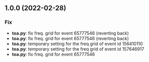 ## 1.0.0 (2022-02-28)

### Fix

- **toa.py**: fix freq. grid for event 65777546 (reverting back)
- **toa.py**: fix freq. grid for event 65777546 (reverting back)
- **toa.py**: temporary setting for the freq grid of event id 156410110
- **toa.py**: temporary setting for the freq grid of event id 157646917
- **toa.py**: fix freq. grid for event 65777546
